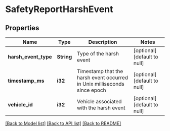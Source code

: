 # SafetyReportHarshEvent

## Properties
Name | Type | Description | Notes
------------ | ------------- | ------------- | -------------
**harsh_event_type** | **String** | Type of the harsh event | [optional] [default to null]
**timestamp_ms** | **i32** | Timestamp that the harsh event occurred in Unix milliseconds since epoch | [optional] [default to null]
**vehicle_id** | **i32** | Vehicle associated with the harsh event | [optional] [default to null]

[[Back to Model list]](../README.md#documentation-for-models) [[Back to API list]](../README.md#documentation-for-api-endpoints) [[Back to README]](../README.md)


